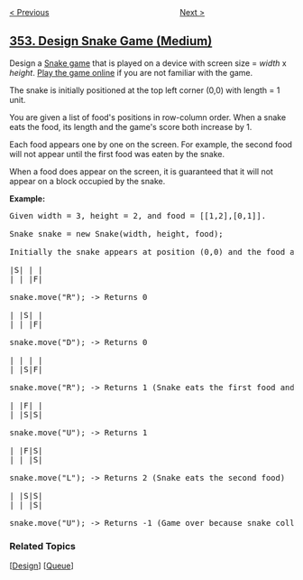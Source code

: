 <!--|This file generated by command(leetcode description); DO NOT EDIT.    |-->
<!--+----------------------------------------------------------------------+-->
<!--|@author    openset <openset.wang@gmail.com>                           |-->
<!--|@link      https://github.com/openset                                 |-->
<!--|@home      https://github.com/openset/leetcode                        |-->
<!--+----------------------------------------------------------------------+-->

[< Previous](https://github.com/openset/leetcode/tree/master/problems/data-stream-as-disjoint-intervals "Data Stream as Disjoint Intervals")
　　　　　　　　　　　　　　　　
[Next >](https://github.com/openset/leetcode/tree/master/problems/russian-doll-envelopes "Russian Doll Envelopes")

## [353. Design Snake Game (Medium)](https://leetcode.com/problems/design-snake-game "贪吃蛇")

<p>Design a <a href="https://en.wikipedia.org/wiki/Snake_(video_game)" target="_blank">Snake game</a> that is played on a device with screen size = <i>width</i> x <i>height</i>. <a href="http://patorjk.com/games/snake/" target="_blank">Play the game online</a> if you are not familiar with the game.</p>

<p>The snake is initially positioned at the top left corner (0,0) with length = 1 unit.</p>

<p>You are given a list of food&#39;s positions in row-column order. When a snake eats the food, its length and the game&#39;s score both increase by 1.</p>

<p>Each food appears one by one on the screen. For example, the second food will not appear until the first food was eaten by the snake.</p>

<p>When a food does appear on the screen, it is guaranteed that it will not appear on a block occupied by the snake.</p>

<p><b>Example:</b></p>

<pre>
Given width = 3, height = 2, and food = [[1,2],[0,1]].

Snake snake = new Snake(width, height, food);

Initially the snake appears at position (0,0) and the food at (1,2).

|S| | |
| | |F|

snake.move(&quot;R&quot;); -&gt; Returns 0

| |S| |
| | |F|

snake.move(&quot;D&quot;); -&gt; Returns 0

| | | |
| |S|F|

snake.move(&quot;R&quot;); -&gt; Returns 1 (Snake eats the first food and right after that, the second food appears at (0,1) )

| |F| |
| |S|S|

snake.move(&quot;U&quot;); -&gt; Returns 1

| |F|S|
| | |S|

snake.move(&quot;L&quot;); -&gt; Returns 2 (Snake eats the second food)

| |S|S|
| | |S|

snake.move(&quot;U&quot;); -&gt; Returns -1 (Game over because snake collides with border)
</pre>

### Related Topics
  [[Design](https://github.com/openset/leetcode/tree/master/tag/design/README.md)]
  [[Queue](https://github.com/openset/leetcode/tree/master/tag/queue/README.md)]
